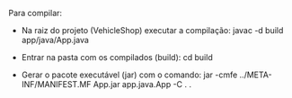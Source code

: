 Para compilar:

- Na raiz do projeto (VehicleShop) executar a compilação:
javac -d build app/java/App.java

- Entrar na pasta com os compilados (build):
cd build

- Gerar o pacote executável (jar) com o comando:
jar -cmfe ../META-INF/MANIFEST.MF App.jar app.java.App -C . .